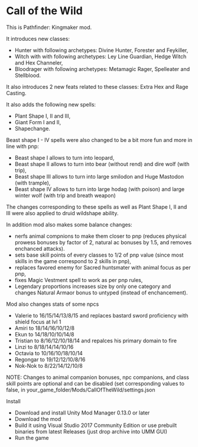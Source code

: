# Call of the Wild

This is Pathfinder: Kingmaker mod.

It introduces new classes:  
- Hunter  with following archetypes: Divine Hunter, Forester and Feykiller,  
- Witch with with following archetypes: Ley Line Guardian, Hedge Witch and Hex Channeler,   
- Bloodrager with following archetypes: Metamagic Rager, Spelleater and Stellblood.

It also introduces 2 new feats related to these classes: Extra Hex and Rage Casting.


It also adds the following new spells:
- Plant Shape I, II and III,
-  Giant Form I and II,
-  Shapechange.  

Beast shape I - IV spells were also changed to be a bit more fun and more in line with pnp:
- Beast shape I allows to turn into leopard,  
- Beast shape II allows to turn into bear (without rend) and dire wolf (with trip),  
- Beast shape III allows to turn into large smilodon and Huge Mastodon (with trample),  
- Beast shape IV allows to turn into large hodag (with poison) and large winter wolf (with trip and breath weapon)  

The changes corresponding to these spells as well as Plant Shape I, II and III were also applied to druid wildshape ability.


In addition mod also makes some balance changes:
- nerfs animal compnions to make them closer to pnp (reduces physical prowess bonuses by factor of 2, natural ac bonuses by 1.5, and removes
enchanced attacks).
- sets base skill points of every classes to 1/2 of pnp value (since most skills in the game correspond to 2 skills in pnp),
- replaces favored enemy for Sacred huntsmater with animal focus as per pnp,
- fixes Magic Vestment spell to work as per pnp rules,  
- Legendary proportions increases size by only one category and changes Natural Armaor bonus to untyped (instead of enchancement).


Mod also changes stats of some npcs
- Valerie to 16/15/14/13/8/15  and replaces bastard sword proficiency with shield focus at lvl 1
- Amiri to 18/14/16/10/12/8
- Ekun to 14/18/10/10/14/8
- Tristian to 8/16/12/10/18/14 and repalces his primary domain to fire
- Linzi to 8/18/14/14/10/16
- Octavia to 10/16/10/18/10/14
- Regongar to 19/12/12/10/8/16
- Nok-Nok to 8/22/14/12/10/8

NOTE: Changes to animal companion bonuses, npc companions, and class skill points are optional and can be disabled (set corresponding values to false, 
in your_game_folder/Mods/CallOfTheWild/settings.json 

Install
- Download and install Unity Mod Manager﻿﻿ 0.13.0 or later
- Download the mod
- Build it using Visual Studio 2017 Community Edition or use prebuilt binaries from latest Releases (just drop archive into UMM GUI)
- Run the game
